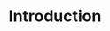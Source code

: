 ---
title: Introduction
description: A free and open source initiative designed to empower developers of all levels.
sidebar:
  order: 1  
---